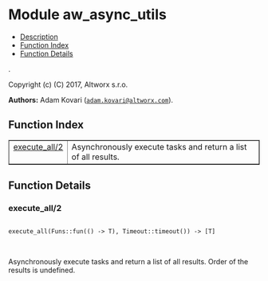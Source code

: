 

# Module aw_async_utils #
* [Description](#description)
* [Function Index](#index)
* [Function Details](#functions)

.

Copyright (c) (C) 2017, Altworx s.r.o.

__Authors:__ Adam Kovari ([`adam.kovari@altworx.com`](mailto:adam.kovari@altworx.com)).

<a name="index"></a>

## Function Index ##


<table width="100%" border="1" cellspacing="0" cellpadding="2" summary="function index"><tr><td valign="top"><a href="#execute_all-2">execute_all/2</a></td><td>Asynchronously execute tasks and return a list of all results.</td></tr></table>


<a name="functions"></a>

## Function Details ##

<a name="execute_all-2"></a>

### execute_all/2 ###

<pre><code>
execute_all(Funs::fun(() -&gt; T), Timeout::timeout()) -&gt; [T]
</code></pre>
<br />

Asynchronously execute tasks and return a list of all results.
Order of the results is undefined.

